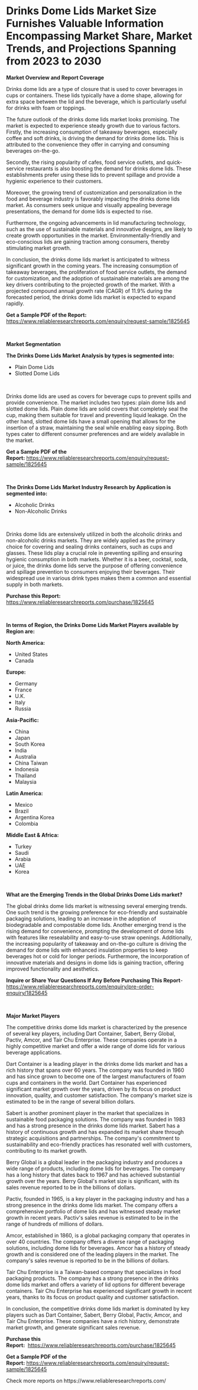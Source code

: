 <p><h1>Drinks Dome Lids Market Size Furnishes Valuable Information Encompassing Market Share, Market Trends, and Projections Spanning from 2023 to 2030</h1></p><p><strong>Market Overview and Report Coverage</strong></p>
<p><p>Drinks dome lids are a type of closure that is used to cover beverages in cups or containers. These lids typically have a dome shape, allowing for extra space between the lid and the beverage, which is particularly useful for drinks with foam or toppings.</p><p>The future outlook of the drinks dome lids market looks promising. The market is expected to experience steady growth due to various factors. Firstly, the increasing consumption of takeaway beverages, especially coffee and soft drinks, is driving the demand for drinks dome lids. This is attributed to the convenience they offer in carrying and consuming beverages on-the-go.</p><p>Secondly, the rising popularity of cafes, food service outlets, and quick-service restaurants is also boosting the demand for drinks dome lids. These establishments prefer using these lids to prevent spillage and provide a hygienic experience to their customers.</p><p>Moreover, the growing trend of customization and personalization in the food and beverage industry is favorably impacting the drinks dome lids market. As consumers seek unique and visually appealing beverage presentations, the demand for dome lids is expected to rise.</p><p>Furthermore, the ongoing advancements in lid manufacturing technology, such as the use of sustainable materials and innovative designs, are likely to create growth opportunities in the market. Environmentally-friendly and eco-conscious lids are gaining traction among consumers, thereby stimulating market growth.</p><p>In conclusion, the drinks dome lids market is anticipated to witness significant growth in the coming years. The increasing consumption of takeaway beverages, the proliferation of food service outlets, the demand for customization, and the adoption of sustainable materials are among the key drivers contributing to the projected growth of the market. With a projected compound annual growth rate (CAGR) of 11.9% during the forecasted period, the drinks dome lids market is expected to expand rapidly.</p></p>
<p><strong>Get a Sample PDF of the Report:</strong> <a href="https://www.reliableresearchreports.com/enquiry/request-sample/1825645">https://www.reliableresearchreports.com/enquiry/request-sample/1825645</a></p>
<p>&nbsp;</p>
<p><strong>Market Segmentation</strong></p>
<p><strong>The Drinks Dome Lids Market Analysis by types is segmented into:</strong></p>
<p><ul><li>Plain Dome Lids</li><li>Slotted Dome Lids</li></ul></p>
<p>&nbsp;</p>
<p><p>Drinks dome lids are used as covers for beverage cups to prevent spills and provide convenience. The market includes two types: plain dome lids and slotted dome lids. Plain dome lids are solid covers that completely seal the cup, making them suitable for travel and preventing liquid leakage. On the other hand, slotted dome lids have a small opening that allows for the insertion of a straw, maintaining the seal while enabling easy sipping. Both types cater to different consumer preferences and are widely available in the market.</p></p>
<p><strong>Get a Sample PDF of the Report:</strong>&nbsp;<a href="https://www.reliableresearchreports.com/enquiry/request-sample/1825645">https://www.reliableresearchreports.com/enquiry/request-sample/1825645</a></p>
<p>&nbsp;</p>
<p><strong>The Drinks Dome Lids Market Industry Research by Application is segmented into:</strong></p>
<p><ul><li>Alcoholic Drinks</li><li>Non-Alcoholic Drinks</li></ul></p>
<p>&nbsp;</p>
<p><p>Drinks dome lids are extensively utilized in both the alcoholic drinks and non-alcoholic drinks markets. They are widely applied as the primary choice for covering and sealing drinks containers, such as cups and glasses. These lids play a crucial role in preventing spilling and ensuring hygienic consumption in both markets. Whether it is a beer, cocktail, soda, or juice, the drinks dome lids serve the purpose of offering convenience and spillage prevention to consumers enjoying their beverages. Their widespread use in various drink types makes them a common and essential supply in both markets.</p></p>
<p><strong>Purchase this Report:</strong>&nbsp; <a href="https://www.reliableresearchreports.com/purchase/1825645">https://www.reliableresearchreports.com/purchase/1825645</a></p>
<p>&nbsp;</p>
<p><strong>In terms of Region, the Drinks Dome Lids Market Players available by Region are:</strong></p>
<p>
    <p> <strong> North America: </strong>
        <ul>
            <li>United States</li>
            <li>Canada</li>
        </ul>
        </p> 
    <p> <strong> Europe: </strong>
        <ul>
            <li>Germany</li>
            <li>France</li>
            <li>U.K.</li>
            <li>Italy</li>
            <li>Russia</li>
        </ul>
        </p> 
    <p> <strong> Asia-Pacific: </strong>
        <ul>
            <li>China</li>
            <li>Japan</li>
            <li>South Korea</li>
            <li>India</li>
            <li>Australia</li>
            <li>China Taiwan</li>
            <li>Indonesia</li>
            <li>Thailand</li>
            <li>Malaysia</li>
        </ul>
        </p> 
    <p> <strong> Latin America: </strong>
        <ul>
            <li>Mexico</li>
            <li>Brazil</li>
            <li>Argentina Korea</li>
            <li>Colombia</li>
        </ul>
        </p> 
    <p> <strong> Middle East & Africa: </strong>
        <ul>
            <li>Turkey</li>
            <li>Saudi</li>
            <li>Arabia</li>
            <li>UAE</li>
            <li>Korea</li>
        </ul>
    </p>
    </p>
<p>&nbsp;</p>
<p><strong>What are the Emerging Trends in the Global Drinks Dome Lids market?</strong></p>
<p><p>The global drinks dome lids market is witnessing several emerging trends. One such trend is the growing preference for eco-friendly and sustainable packaging solutions, leading to an increase in the adoption of biodegradable and compostable dome lids. Another emerging trend is the rising demand for convenience, prompting the development of dome lids with features like resealability and easy-to-use straw openings. Additionally, the increasing popularity of takeaway and on-the-go culture is driving the demand for dome lids with enhanced insulation properties to keep beverages hot or cold for longer periods. Furthermore, the incorporation of innovative materials and designs in dome lids is gaining traction, offering improved functionality and aesthetics.</p></p>
<p><strong>Inquire or Share Your Questions If Any Before Purchasing This Report</strong>- <a href="https://www.reliableresearchreports.com/enquiry/pre-order-enquiry/1825645">https://www.reliableresearchreports.com/enquiry/pre-order-enquiry/1825645</a></p>
<p>&nbsp;</p>
<p><strong>Major Market Players</strong></p>
<p><p>The competitive drinks dome lids market is characterized by the presence of several key players, including Dart Container, Sabert, Berry Global, Pactiv, Amcor, and Tair Chu Enterprise. These companies operate in a highly competitive market and offer a wide range of dome lids for various beverage applications. </p><p>Dart Container is a leading player in the drinks dome lids market and has a rich history that spans over 60 years. The company was founded in 1960 and has since grown to become one of the largest manufacturers of foam cups and containers in the world. Dart Container has experienced significant market growth over the years, driven by its focus on product innovation, quality, and customer satisfaction. The company's market size is estimated to be in the range of several billion dollars.</p><p>Sabert is another prominent player in the market that specializes in sustainable food packaging solutions. The company was founded in 1983 and has a strong presence in the drinks dome lids market. Sabert has a history of continuous growth and has expanded its market share through strategic acquisitions and partnerships. The company's commitment to sustainability and eco-friendly practices has resonated well with customers, contributing to its market growth.</p><p>Berry Global is a global leader in the packaging industry and produces a wide range of products, including dome lids for beverages. The company has a long history that dates back to 1967 and has achieved substantial growth over the years. Berry Global's market size is significant, with its sales revenue reported to be in the billions of dollars.</p><p>Pactiv, founded in 1965, is a key player in the packaging industry and has a strong presence in the drinks dome lids market. The company offers a comprehensive portfolio of dome lids and has witnessed steady market growth in recent years. Pactiv's sales revenue is estimated to be in the range of hundreds of millions of dollars.</p><p>Amcor, established in 1860, is a global packaging company that operates in over 40 countries. The company offers a diverse range of packaging solutions, including dome lids for beverages. Amcor has a history of steady growth and is considered one of the leading players in the market. The company's sales revenue is reported to be in the billions of dollars.</p><p>Tair Chu Enterprise is a Taiwan-based company that specializes in food packaging products. The company has a strong presence in the drinks dome lids market and offers a variety of lid options for different beverage containers. Tair Chu Enterprise has experienced significant growth in recent years, thanks to its focus on product quality and customer satisfaction.</p><p>In conclusion, the competitive drinks dome lids market is dominated by key players such as Dart Container, Sabert, Berry Global, Pactiv, Amcor, and Tair Chu Enterprise. These companies have a rich history, demonstrate market growth, and generate significant sales revenue.</p></p>
<p><strong>Purchase this Report:</strong>&nbsp;&nbsp;<a href="https://www.reliableresearchreports.com/purchase/1825645">https://www.reliableresearchreports.com/purchase/1825645</a></p>
<p></p>
<p><strong>Get a Sample PDF of the Report:</strong>&nbsp;<a href="https://www.reliableresearchreports.com/enquiry/request-sample/1825645">https://www.reliableresearchreports.com/enquiry/request-sample/1825645</a></p>
<p>Check more reports on https://www.reliableresearchreports.com/</p>